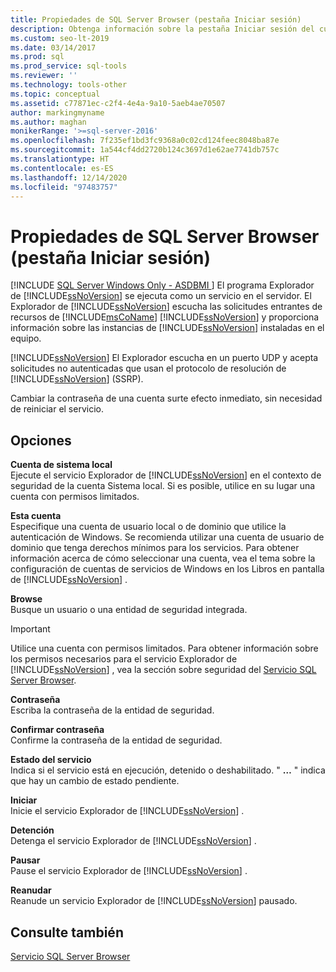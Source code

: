 ```yaml
---
title: Propiedades de SQL Server Browser (pestaña Iniciar sesión)
description: Obtenga información sobre la pestaña Iniciar sesión del cuadro de diálogo Propiedades de SQL Server Browser. Vea cómo usar esta pestaña para especificar una cuenta e iniciar o detener el servicio.
ms.custom: seo-lt-2019
ms.date: 03/14/2017
ms.prod: sql
ms.prod_service: sql-tools
ms.reviewer: ''
ms.technology: tools-other
ms.topic: conceptual
ms.assetid: c77871ec-c2f4-4e4a-9a10-5aeb4ae70507
author: markingmyname
ms.author: maghan
monikerRange: '>=sql-server-2016'
ms.openlocfilehash: 7f235ef1bd3fc9368a0c02cd124feec8048ba87e
ms.sourcegitcommit: 1a544cf4dd2720b124c3697d1e62ae7741db757c
ms.translationtype: HT
ms.contentlocale: es-ES
ms.lasthandoff: 12/14/2020
ms.locfileid: "97483757"
---
```

# <a name="sql-server-browser-properties-log-on-tab"></a>Propiedades de SQL Server Browser (pestaña Iniciar sesión)
[!INCLUDE [SQL Server Windows Only - ASDBMI ](../../includes/applies-to-version/sql-windows-only-asdbmi.md)]
  El programa Explorador de [!INCLUDE[ssNoVersion](../../includes/ssnoversion-md.md)] se ejecuta como un servicio en el servidor. El Explorador de [!INCLUDE[ssNoVersion](../../includes/ssnoversion-md.md)] escucha las solicitudes entrantes de recursos de [!INCLUDE[msCoName](../../includes/msconame-md.md)] [!INCLUDE[ssNoVersion](../../includes/ssnoversion-md.md)] y proporciona información sobre las instancias de [!INCLUDE[ssNoVersion](../../includes/ssnoversion-md.md)] instaladas en el equipo.  
  
 [!INCLUDE[ssNoVersion](../../includes/ssnoversion-md.md)] El Explorador escucha en un puerto UDP y acepta solicitudes no autenticadas que usan el protocolo de resolución de [!INCLUDE[ssNoVersion](../../includes/ssnoversion-md.md)] (SSRP).  
  
 Cambiar la contraseña de una cuenta surte efecto inmediato, sin necesidad de reiniciar el servicio.  
  
## <a name="options"></a>Opciones  
 **Cuenta de sistema local**  
 Ejecute el servicio Explorador de [!INCLUDE[ssNoVersion](../../includes/ssnoversion-md.md)] en el contexto de seguridad de la cuenta Sistema local. Si es posible, utilice en su lugar una cuenta con permisos limitados.  
  
 **Esta cuenta**  
 Especifique una cuenta de usuario local o de dominio que utilice la autenticación de Windows. Se recomienda utilizar una cuenta de usuario de dominio que tenga derechos mínimos para los servicios. Para obtener información acerca de cómo seleccionar una cuenta, vea el tema sobre la configuración de cuentas de servicios de Windows en los Libros en pantalla de [!INCLUDE[ssNoVersion](../../includes/ssnoversion-md.md)] .  
  
 **Browse**  
 Busque un usuario o una entidad de seguridad integrada.  
  
> [!IMPORTANT]  
>  Utilice una cuenta con permisos limitados. Para obtener información sobre los permisos necesarios para el servicio Explorador de [!INCLUDE[ssNoVersion](../../includes/ssnoversion-md.md)] , vea la sección sobre seguridad del [Servicio SQL Server Browser](../../tools/configuration-manager/sql-server-browser-service.md).  
  
 **Contraseña**  
 Escriba la contraseña de la entidad de seguridad.  
  
 **Confirmar contraseña**  
 Confirme la contraseña de la entidad de seguridad.  
  
 **Estado del servicio**  
 Indica si el servicio está en ejecución, detenido o deshabilitado. " **…** " indica que hay un cambio de estado pendiente.  
  
 **Iniciar**  
 Inicie el servicio Explorador de [!INCLUDE[ssNoVersion](../../includes/ssnoversion-md.md)] .  
  
 **Detención**  
 Detenga el servicio Explorador de [!INCLUDE[ssNoVersion](../../includes/ssnoversion-md.md)] .  
  
 **Pausar**  
 Pause el servicio Explorador de [!INCLUDE[ssNoVersion](../../includes/ssnoversion-md.md)] .  
  
 **Reanudar**  
 Reanude un servicio Explorador de [!INCLUDE[ssNoVersion](../../includes/ssnoversion-md.md)] pausado.  
  
## <a name="see-also"></a>Consulte también  
 [Servicio SQL Server Browser](../../tools/configuration-manager/sql-server-browser-service.md)  
  
  
